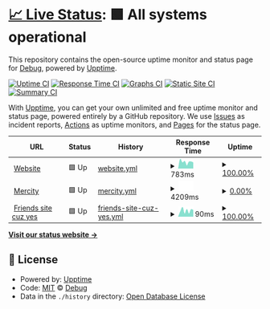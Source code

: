 # [📈 Live Status](https://satindar31.github.io): <!--live status--> **🟩 All systems operational**

This repository contains the open-source uptime monitor and status page for [Debug](satindar-codes.cf), powered by [Upptime](https://github.com/upptime/upptime).

[![Uptime CI](https://github.com/Satindar31/status/workflows/Uptime%20CI/badge.svg)](https://github.com/Satindar31/status/actions?query=workflow%3A%22Uptime+CI%22)
[![Response Time CI](https://github.com/Satindar31/status/workflows/Response%20Time%20CI/badge.svg)](https://github.com/Satindar31/status/actions?query=workflow%3A%22Response+Time+CI%22)
[![Graphs CI](https://github.com/Satindar31/status/workflows/Graphs%20CI/badge.svg)](https://github.com/Satindar31/status/actions?query=workflow%3A%22Graphs+CI%22)
[![Static Site CI](https://github.com/Satindar31/status/workflows/Static%20Site%20CI/badge.svg)](https://github.com/Satindar31/status/actions?query=workflow%3A%22Static+Site+CI%22)
[![Summary CI](https://github.com/Satindar31/status/workflows/Summary%20CI/badge.svg)](https://github.com/Satindar31/status/actions?query=workflow%3A%22Summary+CI%22)

With [Upptime](https://upptime.js.org), you can get your own unlimited and free uptime monitor and status page, powered entirely by a GitHub repository. We use [Issues](https://github.com/Satindar31/status/issues) as incident reports, [Actions](https://github.com/Satindar31/status/actions) as uptime monitors, and [Pages](https://satindar31.github.io) for the status page.

<!--start: status pages-->
<!-- This summary is generated by Upptime (https://github.com/upptime/upptime) -->
<!-- Do not edit this manually, your changes will be overwritten -->
<!-- prettier-ignore -->
| URL | Status | History | Response Time | Uptime |
| --- | ------ | ------- | ------------- | ------ |
| <img alt="" src="https://favicons.githubusercontent.com/satindars-den.cf" height="13"> [Website](https://satindars-den.cf) | 🟩 Up | [website.yml](https://github.com/Satindar31/status/commits/HEAD/history/website.yml) | <details><summary><img alt="Response time graph" src="./graphs/website/response-time-week.png" height="20"> 783ms</summary><br><a href="https://status.satindars-den.cf/history/website"><img alt="Response time 529" src="https://img.shields.io/endpoint?url=https%3A%2F%2Fraw.githubusercontent.com%2FSatindar31%2Fstatus%2FHEAD%2Fapi%2Fwebsite%2Fresponse-time.json"></a><br><a href="https://status.satindars-den.cf/history/website"><img alt="24-hour response time 2337" src="https://img.shields.io/endpoint?url=https%3A%2F%2Fraw.githubusercontent.com%2FSatindar31%2Fstatus%2FHEAD%2Fapi%2Fwebsite%2Fresponse-time-day.json"></a><br><a href="https://status.satindars-den.cf/history/website"><img alt="7-day response time 783" src="https://img.shields.io/endpoint?url=https%3A%2F%2Fraw.githubusercontent.com%2FSatindar31%2Fstatus%2FHEAD%2Fapi%2Fwebsite%2Fresponse-time-week.json"></a><br><a href="https://status.satindars-den.cf/history/website"><img alt="30-day response time 529" src="https://img.shields.io/endpoint?url=https%3A%2F%2Fraw.githubusercontent.com%2FSatindar31%2Fstatus%2FHEAD%2Fapi%2Fwebsite%2Fresponse-time-month.json"></a><br><a href="https://status.satindars-den.cf/history/website"><img alt="1-year response time 529" src="https://img.shields.io/endpoint?url=https%3A%2F%2Fraw.githubusercontent.com%2FSatindar31%2Fstatus%2FHEAD%2Fapi%2Fwebsite%2Fresponse-time-year.json"></a></details> | <details><summary><a href="https://status.satindars-den.cf/history/website">100.00%</a></summary><a href="https://status.satindars-den.cf/history/website"><img alt="All-time uptime 100.00%" src="https://img.shields.io/endpoint?url=https%3A%2F%2Fraw.githubusercontent.com%2FSatindar31%2Fstatus%2FHEAD%2Fapi%2Fwebsite%2Fuptime.json"></a><br><a href="https://status.satindars-den.cf/history/website"><img alt="24-hour uptime 100.00%" src="https://img.shields.io/endpoint?url=https%3A%2F%2Fraw.githubusercontent.com%2FSatindar31%2Fstatus%2FHEAD%2Fapi%2Fwebsite%2Fuptime-day.json"></a><br><a href="https://status.satindars-den.cf/history/website"><img alt="7-day uptime 100.00%" src="https://img.shields.io/endpoint?url=https%3A%2F%2Fraw.githubusercontent.com%2FSatindar31%2Fstatus%2FHEAD%2Fapi%2Fwebsite%2Fuptime-week.json"></a><br><a href="https://status.satindars-den.cf/history/website"><img alt="30-day uptime 100.00%" src="https://img.shields.io/endpoint?url=https%3A%2F%2Fraw.githubusercontent.com%2FSatindar31%2Fstatus%2FHEAD%2Fapi%2Fwebsite%2Fuptime-month.json"></a><br><a href="https://status.satindars-den.cf/history/website"><img alt="1-year uptime 100.00%" src="https://img.shields.io/endpoint?url=https%3A%2F%2Fraw.githubusercontent.com%2FSatindar31%2Fstatus%2FHEAD%2Fapi%2Fwebsite%2Fuptime-year.json"></a></details>
| <img alt="" src="https://favicons.githubusercontent.com/site.mercitysmp.cf" height="13"> [Mercity](https://site.mercitysmp.cf) | 🟩 Up | [mercity.yml](https://github.com/Satindar31/status/commits/HEAD/history/mercity.yml) | <details><summary><img alt="Response time graph" src="./graphs/mercity/response-time-week.png" height="20"> 4209ms</summary><br><a href="https://status.satindars-den.cf/history/mercity"><img alt="Response time 4209" src="https://img.shields.io/endpoint?url=https%3A%2F%2Fraw.githubusercontent.com%2FSatindar31%2Fstatus%2FHEAD%2Fapi%2Fmercity%2Fresponse-time.json"></a><br><a href="https://status.satindars-den.cf/history/mercity"><img alt="24-hour response time 4209" src="https://img.shields.io/endpoint?url=https%3A%2F%2Fraw.githubusercontent.com%2FSatindar31%2Fstatus%2FHEAD%2Fapi%2Fmercity%2Fresponse-time-day.json"></a><br><a href="https://status.satindars-den.cf/history/mercity"><img alt="7-day response time 4209" src="https://img.shields.io/endpoint?url=https%3A%2F%2Fraw.githubusercontent.com%2FSatindar31%2Fstatus%2FHEAD%2Fapi%2Fmercity%2Fresponse-time-week.json"></a><br><a href="https://status.satindars-den.cf/history/mercity"><img alt="30-day response time 4209" src="https://img.shields.io/endpoint?url=https%3A%2F%2Fraw.githubusercontent.com%2FSatindar31%2Fstatus%2FHEAD%2Fapi%2Fmercity%2Fresponse-time-month.json"></a><br><a href="https://status.satindars-den.cf/history/mercity"><img alt="1-year response time 4209" src="https://img.shields.io/endpoint?url=https%3A%2F%2Fraw.githubusercontent.com%2FSatindar31%2Fstatus%2FHEAD%2Fapi%2Fmercity%2Fresponse-time-year.json"></a></details> | <details><summary><a href="https://status.satindars-den.cf/history/mercity">0.00%</a></summary><a href="https://status.satindars-den.cf/history/mercity"><img alt="All-time uptime 0.00%" src="https://img.shields.io/endpoint?url=https%3A%2F%2Fraw.githubusercontent.com%2FSatindar31%2Fstatus%2FHEAD%2Fapi%2Fmercity%2Fuptime.json"></a><br><a href="https://status.satindars-den.cf/history/mercity"><img alt="24-hour uptime 0.01%" src="https://img.shields.io/endpoint?url=https%3A%2F%2Fraw.githubusercontent.com%2FSatindar31%2Fstatus%2FHEAD%2Fapi%2Fmercity%2Fuptime-day.json"></a><br><a href="https://status.satindars-den.cf/history/mercity"><img alt="7-day uptime 0.00%" src="https://img.shields.io/endpoint?url=https%3A%2F%2Fraw.githubusercontent.com%2FSatindar31%2Fstatus%2FHEAD%2Fapi%2Fmercity%2Fuptime-week.json"></a><br><a href="https://status.satindars-den.cf/history/mercity"><img alt="30-day uptime 0.00%" src="https://img.shields.io/endpoint?url=https%3A%2F%2Fraw.githubusercontent.com%2FSatindar31%2Fstatus%2FHEAD%2Fapi%2Fmercity%2Fuptime-month.json"></a><br><a href="https://status.satindars-den.cf/history/mercity"><img alt="1-year uptime 0.00%" src="https://img.shields.io/endpoint?url=https%3A%2F%2Fraw.githubusercontent.com%2FSatindar31%2Fstatus%2FHEAD%2Fapi%2Fmercity%2Fuptime-year.json"></a></details>
| <img alt="" src="https://favicons.githubusercontent.com/chill31.github.io" height="13"> [Friends site cuz yes](https://chill31.github.io) | 🟩 Up | [friends-site-cuz-yes.yml](https://github.com/Satindar31/status/commits/HEAD/history/friends-site-cuz-yes.yml) | <details><summary><img alt="Response time graph" src="./graphs/friends-site-cuz-yes/response-time-week.png" height="20"> 90ms</summary><br><a href="https://status.satindars-den.cf/history/friends-site-cuz-yes"><img alt="Response time 78" src="https://img.shields.io/endpoint?url=https%3A%2F%2Fraw.githubusercontent.com%2FSatindar31%2Fstatus%2FHEAD%2Fapi%2Ffriends-site-cuz-yes%2Fresponse-time.json"></a><br><a href="https://status.satindars-den.cf/history/friends-site-cuz-yes"><img alt="24-hour response time 75" src="https://img.shields.io/endpoint?url=https%3A%2F%2Fraw.githubusercontent.com%2FSatindar31%2Fstatus%2FHEAD%2Fapi%2Ffriends-site-cuz-yes%2Fresponse-time-day.json"></a><br><a href="https://status.satindars-den.cf/history/friends-site-cuz-yes"><img alt="7-day response time 90" src="https://img.shields.io/endpoint?url=https%3A%2F%2Fraw.githubusercontent.com%2FSatindar31%2Fstatus%2FHEAD%2Fapi%2Ffriends-site-cuz-yes%2Fresponse-time-week.json"></a><br><a href="https://status.satindars-den.cf/history/friends-site-cuz-yes"><img alt="30-day response time 78" src="https://img.shields.io/endpoint?url=https%3A%2F%2Fraw.githubusercontent.com%2FSatindar31%2Fstatus%2FHEAD%2Fapi%2Ffriends-site-cuz-yes%2Fresponse-time-month.json"></a><br><a href="https://status.satindars-den.cf/history/friends-site-cuz-yes"><img alt="1-year response time 78" src="https://img.shields.io/endpoint?url=https%3A%2F%2Fraw.githubusercontent.com%2FSatindar31%2Fstatus%2FHEAD%2Fapi%2Ffriends-site-cuz-yes%2Fresponse-time-year.json"></a></details> | <details><summary><a href="https://status.satindars-den.cf/history/friends-site-cuz-yes">100.00%</a></summary><a href="https://status.satindars-den.cf/history/friends-site-cuz-yes"><img alt="All-time uptime 100.00%" src="https://img.shields.io/endpoint?url=https%3A%2F%2Fraw.githubusercontent.com%2FSatindar31%2Fstatus%2FHEAD%2Fapi%2Ffriends-site-cuz-yes%2Fuptime.json"></a><br><a href="https://status.satindars-den.cf/history/friends-site-cuz-yes"><img alt="24-hour uptime 100.00%" src="https://img.shields.io/endpoint?url=https%3A%2F%2Fraw.githubusercontent.com%2FSatindar31%2Fstatus%2FHEAD%2Fapi%2Ffriends-site-cuz-yes%2Fuptime-day.json"></a><br><a href="https://status.satindars-den.cf/history/friends-site-cuz-yes"><img alt="7-day uptime 100.00%" src="https://img.shields.io/endpoint?url=https%3A%2F%2Fraw.githubusercontent.com%2FSatindar31%2Fstatus%2FHEAD%2Fapi%2Ffriends-site-cuz-yes%2Fuptime-week.json"></a><br><a href="https://status.satindars-den.cf/history/friends-site-cuz-yes"><img alt="30-day uptime 100.00%" src="https://img.shields.io/endpoint?url=https%3A%2F%2Fraw.githubusercontent.com%2FSatindar31%2Fstatus%2FHEAD%2Fapi%2Ffriends-site-cuz-yes%2Fuptime-month.json"></a><br><a href="https://status.satindars-den.cf/history/friends-site-cuz-yes"><img alt="1-year uptime 100.00%" src="https://img.shields.io/endpoint?url=https%3A%2F%2Fraw.githubusercontent.com%2FSatindar31%2Fstatus%2FHEAD%2Fapi%2Ffriends-site-cuz-yes%2Fuptime-year.json"></a></details>

<!--end: status pages-->

[**Visit our status website →**](https://satindar31.github.io)

## 📄 License

- Powered by: [Upptime](https://github.com/upptime/upptime)
- Code: [MIT](./LICENSE) © [Debug](satindar-codes.cf)
- Data in the `./history` directory: [Open Database License](https://opendatacommons.org/licenses/odbl/1-0/)
